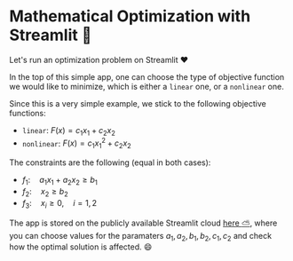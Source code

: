# Mathematical Optimization with Streamlit :rocket:

Let's run an optimization problem on Streamlit :heart:

In the top of this simple app, one can choose the type of objective function we would like to minimize, which is either a `linear` one, or a `nonlinear` one. 

Since this is a very simple example, we stick to the following objective functions:

- `linear`: $F(x) = c_1x_1 + c_2x_2$
- `nonlinear`: $F(x) = c_1x_1^2 + c_2x_2$

The constraints are the following (equal in both cases):

- $f_1: \quad a_1x_1 + a_2x_2 \geq b_1$
- $f_2: \quad x_2 \geq b_2$
- $f_3: \quad x_i \geq 0, \quad i=1,2$

The app is stored on the publicly available Streamlit cloud [here :partly_sunny:](https://tims-optimization.streamlit.app/), where you can choose values for the paramaters $a_1, a_2, b_1, b_2, c_1, c_2$ and check how the optimal solution is affected. :smile:

